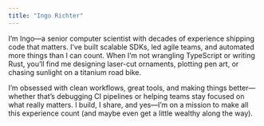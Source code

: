 ```yaml
---
title: "Ingo Richter"
---
```


I’m Ingo—a senior computer scientist with decades of experience shipping code that matters. I’ve built scalable SDKs, led agile teams, and automated more things than I can count. When I’m not wrangling TypeScript or writing Rust, you’ll find me designing laser-cut ornaments, plotting pen art, or chasing sunlight on a titanium road bike.

I’m obsessed with clean workflows, great tools, and making things better—whether that’s debugging CI pipelines or helping teams stay focused on what really matters. I build, I share, and yes—I’m on a mission to make all this experience count (and maybe even get a little wealthy along the way).
